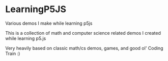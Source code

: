 # LearningP5JS
Various demos I make while learning p5js

This is a collection of math and computer science related demos I created while learning p5.js

Very heavily based on classic math/cs demos, games, and good ol' Coding Train :)
